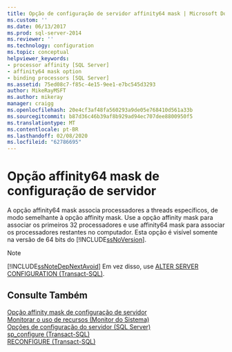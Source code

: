 ```yaml
---
title: Opção de configuração de servidor affinity64 mask | Microsoft Docs
ms.custom: ''
ms.date: 06/13/2017
ms.prod: sql-server-2014
ms.reviewer: ''
ms.technology: configuration
ms.topic: conceptual
helpviewer_keywords:
- processor affinity [SQL Server]
- affinity64 mask option
- binding processors [SQL Server]
ms.assetid: 75ed08c7-f85c-4e15-9ee1-e7bc545d3293
author: MikeRayMSFT
ms.author: mikeray
manager: craigg
ms.openlocfilehash: 20e4cf3af48fa560293a9de05e768410d561a33b
ms.sourcegitcommit: b87d36c46b39af8b929ad94ec707dee8800950f5
ms.translationtype: MT
ms.contentlocale: pt-BR
ms.lasthandoff: 02/08/2020
ms.locfileid: "62786695"
---
```

# <a name="affinity64-mask-server-configuration-option"></a>Opção affinity64 mask de configuração de servidor
  A opção affinity64 mask associa processadores a threads específicos, de modo semelhante à opção affinity mask. Use a opção affinity mask para associar os primeiros 32 processadores e use affinity64 mask para associar os processadores restantes no computador. Esta opção é visível somente na versão de 64 bits do [!INCLUDE[ssNoVersion](../../includes/ssnoversion-md.md)].  
  
> [!NOTE]  
>  [!INCLUDE[ssNoteDepNextAvoid](../../includes/ssnotedepnextavoid-md.md)] Em vez disso, use [ALTER SERVER CONFIGURATION &#40;Transact-SQL&#41;](/sql/t-sql/statements/alter-server-configuration-transact-sql).  
  
## <a name="see-also"></a>Consulte Também  
 [Opção affinity mask de configuração de servidor](affinity-mask-server-configuration-option.md)   
 [Monitorar o uso de recursos &#40;Monitor do Sistema&#41;](../../relational-databases/performance-monitor/monitor-resource-usage-system-monitor.md)   
 [Opções de configuração do servidor &#40;SQL Server&#41;](server-configuration-options-sql-server.md)   
 [sp_configure &#40;Transact-SQL&#41;](/sql/relational-databases/system-stored-procedures/sp-configure-transact-sql)   
 [RECONFIGURE &#40;Transact-SQL&#41;](/sql/t-sql/language-elements/reconfigure-transact-sql)  
  
  
